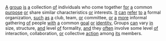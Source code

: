 [A](./a.md) [group](./group.md) [is](./is.md) [a](./a.md) collection [of](./of.md) individuals who come together [for](./for.md) [a](./a.md) common [purpose](./purpose.md) [or](./or.md) share similar characteristics [or](./or.md) interests. [It](./it.md) [can](./can.md) [refer](./refer.md) [to](./to.md) [a](./a.md) formal organization, [such](./such.md) [as](./as.md) [a](./a.md) club, team, [or](./or.md) committee, [or](./or.md) [a](./a.md) [more](./more.md) informal gathering [of](./of.md) people [with](./with.md) [a](./a.md) common [goal](./goal.md) [or](./or.md) [identity.](./identity.md) Groups [can](./can.md) vary [in](./in.md) size, structure, [and](./and.md) level [of](./of.md) formality, [and](./and.md) they [often](./often.md) involve some level [of](./of.md) interaction, collaboration, [or](./or.md) collective [action](./action.md) among [its](./its.md) members.